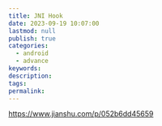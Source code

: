 ```yaml
---
title: JNI Hook
date: 2023-09-19 10:07:00
lastmod: null
publish: true
categories: 
  - android
  - advance
keywords: 
description:
tags: 
permalink:
---
```



https://www.jianshu.com/p/052b6dd45659